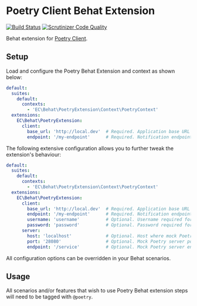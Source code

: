 # Poetry Client Behat Extension

[![Build Status](https://travis-ci.org/ec-europa/oe-poetry-behat.svg?branch=master)](https://travis-ci.org/ec-europa/oe-poetry-behat)
[![Scrutinizer Code Quality](https://scrutinizer-ci.com/g/ec-europa/oe-poetry-behat/badges/quality-score.png?b=master)](https://scrutinizer-ci.com/g/ec-europa/oe-poetry-behat/?branch=master)

Behat extension for [Poetry Client](https://github.com/ec-europa/oe-poetry-client).

## Setup

Load and configure the Poetry Behat Extension and context as shown below:

```yaml
default:
  suites:
    default:
      contexts:
        - 'EC\Behat\PoetryExtension\Context\PoetryContext'
  extensions:
    EC\Behat\PoetryExtension:
      client:
        base_url: 'http://local.dev'  # Required. Application base URL running Poetry Client library.
        endpoint: '/my-endpoint'      # Required. Notification endpoint on your application.
```

The following extensive configuration allows you to further tweak the extension's behaviour:

```yaml
default:
  suites:
    default:
      contexts:
        - 'EC\Behat\PoetryExtension\Context\PoetryContext'
  extensions:
    EC\Behat\PoetryExtension:
      client:
        base_url: 'http://local.dev'  # Required. Application base URL running Poetry Client library.
        endpoint: '/my-endpoint'      # Required. Notification endpoint on your application.
        username: 'username'          # Optional. Username required for the mock service to authenticate on your application.
        password: 'password'          # Optional. Password required for the mock service to authenticate on your application.
      server:
        host: 'localhost'             # Optional. Host where mock Poetry server will be running.
        port: '28080'                 # Optional. Mock Poetry server port.
        endpoint: '/service'          # Optional. Mock Poetry server endpoint.
```

All configuration options can be overridden in your Behat scenarios.

## Usage

All scenarios and/or features that wish to use Poetry Behat extension steps will need to be tagged with `@poetry`.
